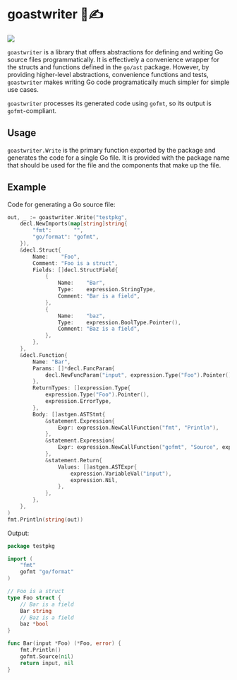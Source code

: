 goastwriter 👻✍️
================
[![](https://godoc.org/github.com/palantir/goastwriter?status.svg)](http://godoc.org/github.com/palantir/goastwriter)

`goastwriter` is a library that offers abstractions for defining and writing Go source files
programmatically. It is effectively a convenience wrapper for the structs and functions defined in
the `go/ast` package. However, by providing higher-level abstractions, convenience functions and
tests, `goastwriter` makes writing Go code programatically much simpler for simple use cases.

`goastwriter` processes its generated code using `gofmt`, so its output is `gofmt`-compliant.

Usage
-----
`goastwriter.Write` is the primary function exported by the package and generates the code for a
single Go file. It is provided with the package name that should be used for the file and the
components that make up the file.

Example
-------
Code for generating a Go source file:

```go
out, _ := goastwriter.Write("testpkg",
    decl.NewImports(map[string]string{
        "fmt":       "",
        "go/format": "gofmt",
    }),
    &decl.Struct{
        Name:    "Foo",
        Comment: "Foo is a struct",
        Fields: []decl.StructField{
            {
                Name:    "Bar",
                Type:    expression.StringType,
                Comment: "Bar is a field",
            },
            {
                Name:    "baz",
                Type:    expression.BoolType.Pointer(),
                Comment: "Baz is a field",
            },
        },
    },
    &decl.Function{
        Name: "Bar",
        Params: []*decl.FuncParam{
            decl.NewFuncParam("input", expression.Type("Foo").Pointer()),
        },
        ReturnTypes: []expression.Type{
            expression.Type("Foo").Pointer(),
            expression.ErrorType,
        },
        Body: []astgen.ASTStmt{
            &statement.Expression{
                Expr: expression.NewCallFunction("fmt", "Println"),
            },
            &statement.Expression{
                Expr: expression.NewCallFunction("gofmt", "Source", expression.Nil),
            },
            &statement.Return{
                Values: []astgen.ASTExpr{
                    expression.VariableVal("input"),
                    expression.Nil,
                },
            },
        },
    },
)
fmt.Println(string(out))
```

Output:

```go
package testpkg

import (
	"fmt"
	gofmt "go/format"
)

// Foo is a struct
type Foo struct {
	// Bar is a field
	Bar string
	// Baz is a field
	baz *bool
}

func Bar(input *Foo) (*Foo, error) {
	fmt.Println()
	gofmt.Source(nil)
	return input, nil
}
```
